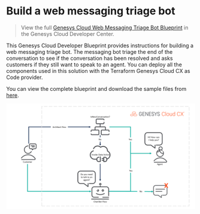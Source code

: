 # Build a web messaging triage bot

> View the full [Genesys Cloud Web Messaging Triage Bot Blueprint](https://developer.mypurecloud.com/blueprints/web-messaging-triage-bot-blueprint/ "Goes to the Web Messaging Triage Bot Blueprint") in the Genesys Cloud Developer Center.

This Genesys Cloud Developer Blueprint provides instructions for building a web messaging triage bot. The messaging bot triage the end of the conversation to see if the conversation has been resolved and asks  customers if they still want to speak to an agent. You can deploy all the components used in this solution with the Terraform Genesys Cloud CX as Code provider.

You can view the complete blueprint and download the sample files from [here](https://github.com/GenesysCloudBlueprints/web-messaging-triage-bot-blueprint "Goes to the Web Messaging Triage Bot Blueprint").


![Messaging triage bot](blueprint/images/overview.png "Messaging triage bot")

